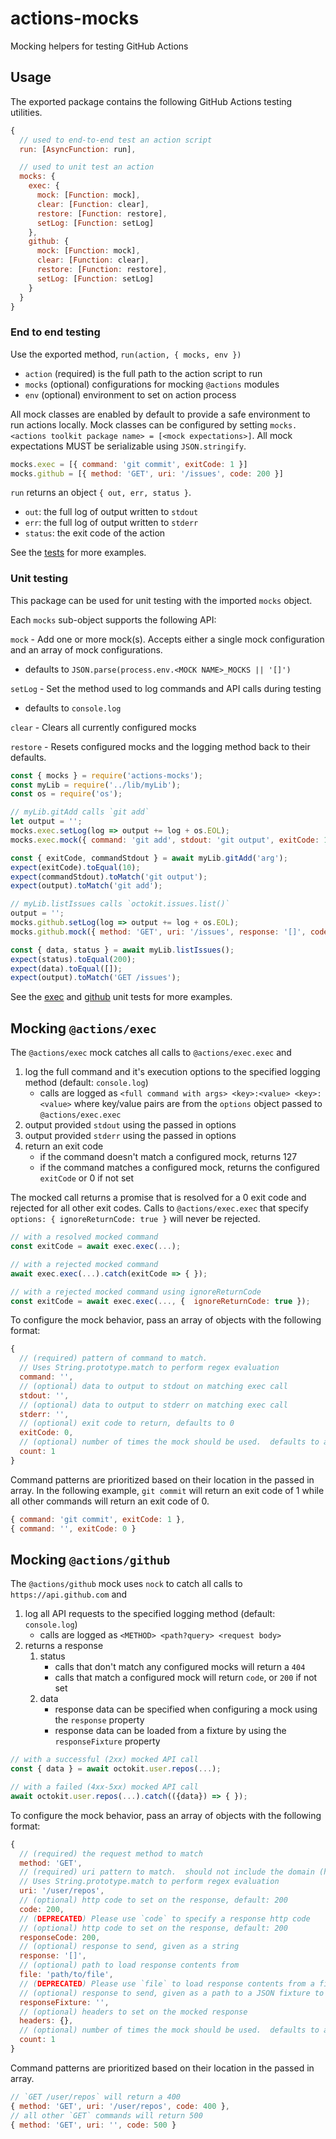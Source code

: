 # actions-mocks
Mocking helpers for testing GitHub Actions

## Usage

The exported package contains the following GitHub Actions testing utilities.
```javascript
{
  // used to end-to-end test an action script
  run: [AsyncFunction: run],

  // used to unit test an action
  mocks: {
    exec: {
      mock: [Function: mock],
      clear: [Function: clear],
      restore: [Function: restore],
      setLog: [Function: setLog]
    },
    github: {
      mock: [Function: mock],
      clear: [Function: clear],
      restore: [Function: restore],
      setLog: [Function: setLog]
    }
  }
}
```

### End to end testing

Use the exported method, `run(action, { mocks, env })`
- `action` (required) is the full path to the action script to run
- `mocks` (optional) configurations for mocking `@actions` modules
- `env` (optional) environment to set on action process

All mock classes are enabled by default to provide a safe environment to run actions locally.  Mock classes can be configured by setting `mocks.<actions toolkit package name> = [<mock expectations>]`. All mock expectations MUST be serializable using `JSON.stringify`.

```javascript
mocks.exec = [{ command: 'git commit', exitCode: 1 }]
mocks.github = [{ method: 'GET', uri: '/issues', code: 200 }]
```

`run` returns an object `{ out, err, status }`.
- `out`: the full log of output written to `stdout`
- `err`: the full log of output written to `stderr`
- `status`: the exit code of the action

See the [tests](./test/runner.test.js) for more examples.

### Unit testing

This package can be used for unit testing with the imported `mocks` object.

Each `mocks` sub-object supports the following API:

`mock` - Add one or more mock(s).  Accepts either a single mock configuration and an array of mock configurations.
   - defaults to `JSON.parse(process.env.<MOCK NAME>_MOCKS || '[]')`

`setLog` - Set the method used to log commands and API calls during testing
   - defaults to `console.log`

`clear` - Clears all currently configured mocks

`restore` - Resets configured mocks and the logging method back to their defaults.

```javascript
const { mocks } = require('actions-mocks');
const myLib = require('../lib/myLib');
const os = require('os');

// myLib.gitAdd calls `git add`
let output = '';
mocks.exec.setLog(log => output += log + os.EOL);
mocks.exec.mock({ command: 'git add', stdout: 'git output', exitCode: 10 });

const { exitCode, commandStdout } = await myLib.gitAdd('arg');
expect(exitCode).toEqual(10);
expect(commandStdout).toMatch('git output');
expect(output).toMatch('git add');

// myLib.listIssues calls `octokit.issues.list()`
output = '';
mocks.github.setLog(log => output += log + os.EOL);
mocks.github.mock({ method: 'GET', uri: '/issues', response: '[]', code: 200 });

const { data, status } = await myLib.listIssues();
expect(status).toEqual(200);
expect(data).toEqual([]);
expect(output).toMatch('GET /issues');
```

See the [exec](./test/mocks/exec.test.js) and [github](./test/mocks/github.test.js) unit tests for more examples.

## Mocking `@actions/exec`

The `@actions/exec` mock catches all calls to `@actions/exec.exec` and
1. log the full command and it's execution options to the specified logging method (default: `console.log`)
   - calls are logged as `<full command with args> <key>:<value> <key>:<value>` where key/value pairs are from the `options` object passed to `@actions/exec.exec`
2. output provided `stdout` using the passed in options
3. output provided `stderr` using the passed in options
4. return an exit code
   - if the command doesn't match a configured mock, returns 127
   - if the command matches a configured mock, returns the configured `exitCode` or 0 if not set

The mocked call returns a promise that is resolved for a 0 exit code and rejected for all other exit codes.  Calls to `@actions/exec.exec` that specify `options: { ignoreReturnCode: true }` will never be rejected.

```javascript
// with a resolved mocked command
const exitCode = await exec.exec(...);

// with a rejected mocked command
await exec.exec(...).catch(exitCode => { });

// with a rejected mocked command using ignoreReturnCode
const exitCode = await exec.exec(..., {  ignoreReturnCode: true });
```

To configure the mock behavior, pass an array of objects with the following format:
```javascript
{
  // (required) pattern of command to match.
  // Uses String.prototype.match to perform regex evaluation
  command: '',
  // (optional) data to output to stdout on matching exec call
  stdout: '',
  // (optional) data to output to stderr on matching exec call
  stderr: '',
  // (optional) exit code to return, defaults to 0
  exitCode: 0,
  // (optional) number of times the mock should be used.  defaults to a persistent mock if not set
  count: 1
}
```

Command patterns are prioritized based on their location in the passed in array.  In the following example, `git commit` will return an exit code of 1 while all other commands will return an exit code of 0.

```javascript
{ command: 'git commit', exitCode: 1 },
{ command: '', exitCode: 0 }
```

## Mocking `@actions/github`

The `@actions/github` mock uses `nock` to catch all calls to `https://api.github.com` and
1. log all API requests to the specified logging method (default: `console.log`)
   - calls are logged as `<METHOD> <path?query> <request body>`
2. returns a response
   1. status
      - calls that don't match any configured mocks will return a `404`
      - calls that match a configured mock will return `code`, or `200` if not set
   2. data
      - response data can be specified when configuring a mock using the `response` property
      - response data can be loaded from a fixture by using the `responseFixture` property

```javascript
// with a successful (2xx) mocked API call
const { data } = await octokit.user.repos(...);

// with a failed (4xx-5xx) mocked API call
await octokit.user.repos(...).catch(({data}) => { });
```

To configure the mock behavior, pass an array of objects with the following format:
```javascript
{
  // (required) the request method to match
  method: 'GET',
  // (required) uri pattern to match.  should not include the domain (https://api.github.com)
  // Uses String.prototype.match to perform regex evaluation
  uri: '/user/repos',
  // (optional) http code to set on the response, default: 200
  code: 200,
  // (DEPRECATED) Please use `code` to specify a response http code
  // (optional) http code to set on the response, default: 200
  responseCode: 200,
  // (optional) response to send, given as a string
  response: '[]',
  // (optional) path to load response contents from
  file: 'path/to/file',
  // (DEPRECATED) Please use `file` to load response contents from a file, along with headers `content-type` = `application/json`
  // (optional) response to send, given as a path to a JSON fixture to load
  responseFixture: '',
  // (optional) headers to set on the mocked response
  headers: {},
  // (optional) number of times the mock should be used.  defaults to a persistent mock if not set
  count: 1
}
```

Command patterns are prioritized based on their location in the passed in array.

```javascript
// `GET /user/repos` will return a 400
{ method: 'GET', uri: '/user/repos', code: 400 },
// all other `GET` commands will return 500
{ method: 'GET', uri: '', code: 500 }
```
